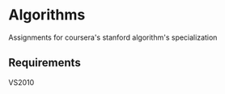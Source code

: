 # Algorithms
Assignments for coursera's stanford algorithm's specialization
## Requirements
  VS2010
